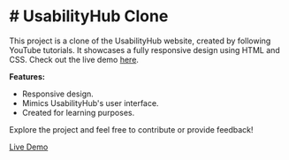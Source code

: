 # # UsabilityHub Clone

This project is a clone of the UsabilityHub website, created by following YouTube tutorials. It showcases a fully responsive design using HTML and CSS. Check out the live demo [here](https://vyasverma.github.io/UsabilityHub-clone/).

**Features:**
- Responsive design.
- Mimics UsabilityHub's user interface.
- Created for learning purposes.

Explore the project and feel free to contribute or provide feedback!

[Live Demo](https://vyasverma.github.io/UsabilityHub-clone/)
